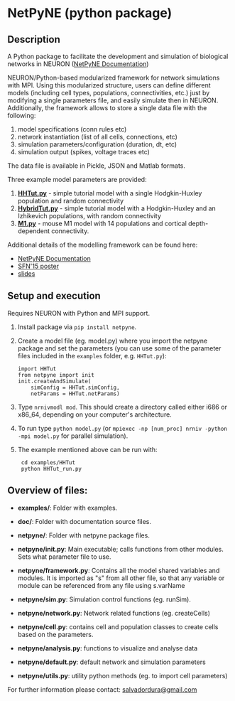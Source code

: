 # NetPyNE (python package)
## Description
A Python package to facilitate the development and simulation of biological networks in NEURON ([NetPyNE Documentation](http://neurosimlab.org/netpyne/))

NEURON/Python-based modularized framework for network simulations with MPI. Using this modularized structure, users can define different models (including cell types, populations, connectivities, etc.) just by modifying a single parameters file, and easily simulate then in NEURON. Additionally, the framework allows to store a single data file with the following:

1. model specifications (conn rules etc)
2. network instantiation (list of all cells, connections, etc)
3. simulation parameters/configuration (duration, dt, etc)
4. simulation output (spikes, voltage traces etc)

The data file is available in Pickle, JSON and Matlab formats.

Three example model parameters are provided: 

1. **[HHTut.py](examples/HHTut/HHTut.py)** - simple tutorial model with a single Hodgkin-Huxley population and random connectivity
2. **[HybridTut.py](examples/HybridTut/HybridTut.py)** - simple tutorial model with a Hodgkin-Huxley and an Izhikevich populations, with random connectivity
3. **[M1.py](examples/M1/M1.py)** - mouse M1 model with 14 populations and cortical depth-dependent connectivity.

Additional details of the modelling framework can be found here:

* [NetPyNE Documentation](http://neurosimlab.org/netpyne/)
* [SFN'15 poster](http://neurosimlab.org/salvadord/sfn15-sal-final.pdf)
* [slides](https://drive.google.com/file/d/0B8v-knmZRjhtVl9BOFY2bzlWSWs/view?usp=sharing)       
 
      
## Setup and execution

Requires NEURON with Python and MPI support. 

1. Install package via `pip install netpyne`.

2. Create a model file (eg. model.py) where you import the netpyne package and set the parameters (you can use some of the parameter files included in the `examples` folder, e.g. `HHTut.py`):

	```
	import HHTut
	from netpyne import init
	init.createAndSimulate(
		simConfig = HHTut.simConfig,     
		netParams = HHTut.netParams)
	```

3. Type `nrnivmodl mod`. This should create a directory called either i686 or x86_64, depending on your computer's architecture. 

4. To run type `python model.py` (or `mpiexec -np [num_proc] nrniv -python -mpi model.py` for parallel simulation).

5. The example mentioned above can be run with:
    
	```
     cd examples/HHTut
     python HHTut_run.py
	```
    

## Overview of files:

* **examples/**: Folder with examples.

* **doc/**: Folder with documentation source files.

* **netpyne/**: Folder with netpyne package files.

* **netpyne/init.py**: Main executable; calls functions from other modules. Sets what parameter file to use.

* **netpyne/framework.py**: Contains all the model shared variables and modules. It is imported as "s" from all other file, so that any variable or module can be referenced from any file using s.varName

* **netpyne/sim.py**: Simulation control functions (eg. runSim).

* **netpyne/network.py**: Network related functions (eg. createCells)

* **netpyne/cell.py**: contains cell and population classes to create cells based on the parameters.

* **netpyne/analysis.py**: functions to visualize and analyse data

* **netpyne/default.py**: default network and simulation parameters

* **netpyne/utils.py**: utility python methods (eg. to import cell parameters)



For further information please contact: salvadordura@gmail.com 

